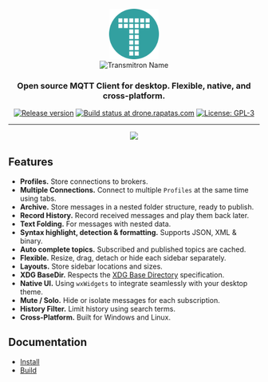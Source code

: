 <p align="center">
    <img
        width="20%"
		alt="Transmitron Logo"
		src="./resources/images/transmitron.svg">
    <br>
    <img
        width="60%"
		alt="Transmitron Name"
		src="https://i.imgur.com/ur5ftjH.png">
</p>
<h3 align="center">Open source MQTT Client for desktop. Flexible, native, and cross-platform.</h3>
<p align="center">
	<a
        href="https://github.com/Rapatas/transmitron/releases"><img
            alt="Release version"
            src="https://img.shields.io/github/v/release/Rapatas/transmitron?logo=github&style=for-the-badge"
        ></a>
	<a
        href="https://drone.rapatas.com/Rapatas/transmitron/"><img
            alt="Build status at drone.rapatas.com"
            src="https://img.shields.io/drone/build/Rapatas/transmitron/develop?logo=drone&server=https%3A%2F%2Fdrone.rapatas.com&style=for-the-badge"
        ></a>
	<a
        href="https://github.com/Rapatas/transmitron/blob/develop/LICENSE.txt"><img
		    alt="License: GPL-3"
            src="https://img.shields.io/github/license/Rapatas/transmitron?style=for-the-badge"
        ></a>
</p>
<hr>
<p align="center">
	<img src="https://i.imgur.com/4EeB22V.png">
</p>


## Features

- **Profiles.** Store connections to brokers.
- **Multiple Connections.** Connect to multiple `Profiles` at the same time using tabs.
- **Archive.** Store messages in a nested folder structure, ready to publish.
- **Record History.** Record received messages and play them back later.
- **Text Folding.** For messages with nested data.
- **Syntax highlight, detection & formatting.** Supports JSON, XML & binary.
- **Auto complete topics.** Subscribed and published topics are cached.
- **Flexible.** Resize, drag, detach or hide each sidebar separately.
- **Layouts.** Store sidebar locations and sizes.
- **XDG BaseDir.** Respects the [XDG Base Directory](https://specifications.freedesktop.org/basedir-spec/basedir-spec-latest.html) specification.
- **Native UI.** Using `wxWidgets` to integrate seamlessly with your desktop theme.
- **Mute / Solo.** Hide or isolate messages for each subscription.
- **History Filter.** Limit history using search terms.
- **Cross-Platform.** Built for Windows and Linux.

## Documentation

- [Install](https://github.com/Rapatas/transmitron/releases/latest)
- [Build](./docs/build.md)
